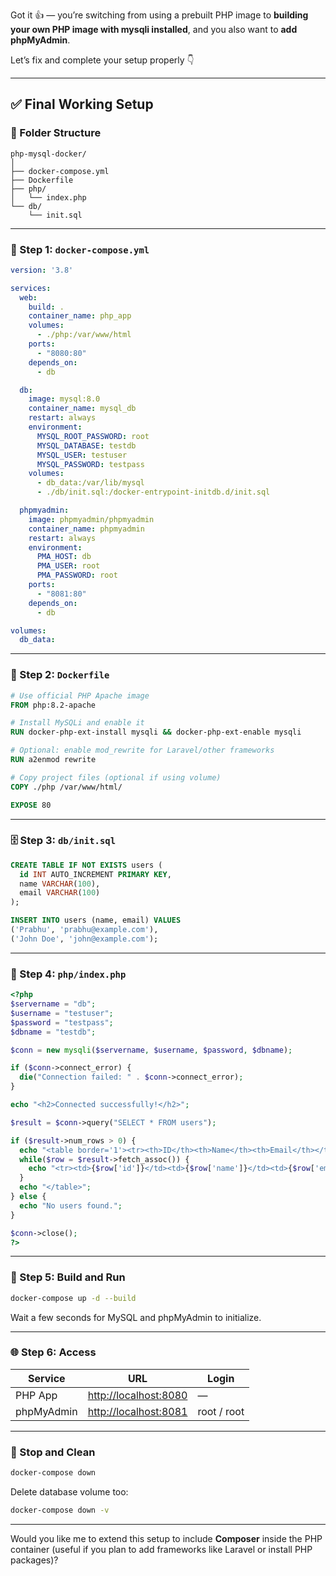 Got it 👍 — you’re switching from using a prebuilt PHP image to **building your own PHP image with mysqli installed**, and you also want to **add phpMyAdmin**.

Let’s fix and complete your setup properly 👇

---

## ✅ Final Working Setup

### 🧱 Folder Structure

```
php-mysql-docker/
│
├── docker-compose.yml
├── Dockerfile
├── php/
│   └── index.php
└── db/
    └── init.sql
```

---

### 🐳 Step 1: `docker-compose.yml`

```yaml
version: '3.8'

services:
  web:
    build: .
    container_name: php_app
    volumes:
      - ./php:/var/www/html
    ports:
      - "8080:80"
    depends_on:
      - db

  db:
    image: mysql:8.0
    container_name: mysql_db
    restart: always
    environment:
      MYSQL_ROOT_PASSWORD: root
      MYSQL_DATABASE: testdb
      MYSQL_USER: testuser
      MYSQL_PASSWORD: testpass
    volumes:
      - db_data:/var/lib/mysql
      - ./db/init.sql:/docker-entrypoint-initdb.d/init.sql

  phpmyadmin:
    image: phpmyadmin/phpmyadmin
    container_name: phpmyadmin
    restart: always
    environment:
      PMA_HOST: db
      PMA_USER: root
      PMA_PASSWORD: root
    ports:
      - "8081:80"
    depends_on:
      - db

volumes:
  db_data:
```

---

### 🐋 Step 2: `Dockerfile`

```Dockerfile
# Use official PHP Apache image
FROM php:8.2-apache

# Install MySQLi and enable it
RUN docker-php-ext-install mysqli && docker-php-ext-enable mysqli

# Optional: enable mod_rewrite for Laravel/other frameworks
RUN a2enmod rewrite

# Copy project files (optional if using volume)
COPY ./php /var/www/html/

EXPOSE 80
```

---

### 🗄️ Step 3: `db/init.sql`

```sql
CREATE TABLE IF NOT EXISTS users (
  id INT AUTO_INCREMENT PRIMARY KEY,
  name VARCHAR(100),
  email VARCHAR(100)
);

INSERT INTO users (name, email) VALUES
('Prabhu', 'prabhu@example.com'),
('John Doe', 'john@example.com');
```

---

### 🧾 Step 4: `php/index.php`

```php
<?php
$servername = "db";
$username = "testuser";
$password = "testpass";
$dbname = "testdb";

$conn = new mysqli($servername, $username, $password, $dbname);

if ($conn->connect_error) {
  die("Connection failed: " . $conn->connect_error);
}

echo "<h2>Connected successfully!</h2>";

$result = $conn->query("SELECT * FROM users");

if ($result->num_rows > 0) {
  echo "<table border='1'><tr><th>ID</th><th>Name</th><th>Email</th></tr>";
  while($row = $result->fetch_assoc()) {
    echo "<tr><td>{$row['id']}</td><td>{$row['name']}</td><td>{$row['email']}</td></tr>";
  }
  echo "</table>";
} else {
  echo "No users found.";
}

$conn->close();
?>
```

---

### 🚀 Step 5: Build and Run

```bash
docker-compose up -d --build
```

Wait a few seconds for MySQL and phpMyAdmin to initialize.

---

### 🌐 Step 6: Access

| Service    | URL                                            | Login       |
| ---------- | ---------------------------------------------- | ----------- |
| PHP App    | [http://localhost:8080](http://localhost:8080) | —           |
| phpMyAdmin | [http://localhost:8081](http://localhost:8081) | root / root |

---

### 🧹 Stop and Clean

```bash
docker-compose down
```

Delete database volume too:

```bash
docker-compose down -v
```

---

Would you like me to extend this setup to include **Composer** inside the PHP container (useful if you plan to add frameworks like Laravel or install PHP packages)?
